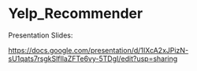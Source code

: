 # Yelp_Recommender

Presentation Slides:  

https://docs.google.com/presentation/d/1IXcA2xJPizN-sU1qats7rsgkSlfIlaZFTe6vy-5TDgI/edit?usp=sharing
